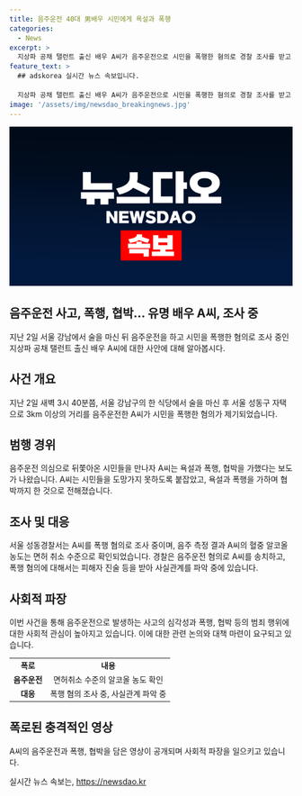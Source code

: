 ```yaml
---
title: 음주운전 40대 男배우 시민에게 욕설과 폭행
categories:
  - News
excerpt: >
  지상파 공채 탤런트 출신 배우 A씨가 음주운전으로 시민을 폭행한 혐의로 경찰 조사를 받고 있다. A씨는 서울 강남구에서 음주운전을 한 뒤 시민을 욕설과 폭행으로 공격했으며, 뒤쫓은 시민들을 협박하기도 했다. 경찰은 A씨를 음주운전 혐의로 송치하고, 폭행 혐의에 대해서는 피해자 진술 등을 확인 중이다. A씨의 폭행 혐의에 대한 사건은 계속 진행 중이며, 이에 대한 관련 자료가 공개되고 있다. A씨의 논란에 대한 관심이 높아지고 있다.
feature_text: >
  ## adskorea 실시간 뉴스 속보입니다.

  지상파 공채 탤런트 출신 배우 A씨가 음주운전으로 시민을 폭행한 혐의로 경찰 조사를 받고 있다. A씨는 서울 강남구에서 음주운전을 한 뒤 시민을 욕설과 폭행으로 공격했으며, 뒤쫓은 시민들을 협박하기도 했다. 경찰은 A씨를 음주운전 혐의로 송치하고, 폭행 혐의에 대해서는 피해자 진술 등을 확인 중이다. A씨의 폭행 혐의에 대한 사건은 계속 진행 중이며, 이에 대한 관련 자료가 공개되고 있다. A씨의 논란에 대한 관심이 높아지고 있다.
image: '/assets/img/newsdao_breakingnews.jpg'
---
```


<p><img src="/assets/img/newsdao_breakingnews.jpg" alt="adskorea 속보" /></p>

<h2 data-ke-size="size26">음주운전 사고, 폭행, 협박… 유명 배우 A씨, 조사 중</h2>

<p data-ke-size="size16">지난 2일 서울 강남에서 술을 마신 뒤 음주운전을 하고 시민을 폭행한 혐의로 조사 중인 지상파 공채 탤런트 출신 배우 A씨에 대한 사안에 대해 알아봅시다.</p>

<h2 data-ke-size="size24">사건 개요</h2>

<p data-ke-size="size16">지난 2일 새벽 3시 40분쯤, 서울 강남구의 한 식당에서 술을 마신 후 서울 성동구 자택으로 3km 이상의 거리를 음주운전한 A씨가 시민을 폭행한 혐의가 제기되었습니다.</p>

<h2 data-ke-size="size24">범행 경위</h2>

<p data-ke-size="size16">음주운전 의심으로 뒤쫓아온 시민들을 만나자 A씨는 욕설과 폭행, 협박을 가했다는 보도가 나왔습니다. A씨는 시민들을 도망가지 못하도록 붙잡았고, 욕설과 폭행을 가하며 협박까지 한 것으로 전해졌습니다.</p>

<h2 data-ke-size="size24">조사 및 대응</h2>

<p data-ke-size="size16">서울 성동경찰서는 A씨를 폭행 혐의로 조사 중이며, 음주 측정 결과 A씨의 혈중 알코올 농도는 면허 취소 수준으로 확인되었습니다. 경찰은 음주운전 혐의로 A씨를 송치하고, 폭행 혐의에 대해서는 피해자 진술 등을 받아 사실관계를 파악 중에 있습니다.</p>

<h2 data-ke-size="size24">사회적 파장</h2>

<p data-ke-size="size16">이번 사건을 통해 음주운전으로 발생하는 사고의 심각성과 폭행, 협박 등의 범죄 행위에 대한 사회적 관심이 높아지고 있습니다. 이에 대한 관련 논의와 대책 마련이 요구되고 있습니다.</p>

<table>
<tbody>
<tr>
<td style="text-align: center; height: 17px;"><b>폭로</b></td>
<td style="text-align: center; height: 17px;"><b>내용</b></td>
</tr>
<tr>
<td style="text-align: center; height: 17px;"><b>음주운전</b></td>
<td style="text-align: center; height: 17px;">면허취소 수준의 알코올 농도 확인</td>
</tr>
<tr>
<td style="text-align: center; height: 17px;"><b>대응</b></td>
<td style="text-align: center; height: 17px;">폭행 혐의 조사 중, 사실관계 파악 중</td>
</tr>
</tbody>
</table>

<h2 data-ke-size="size26">폭로된 충격적인 영상</h2>

<p data-ke-size="size16">A씨의 음주운전과 폭행, 협박을 담은 영상이 공개되며 사회적 파장을 일으키고 있습니다.</p>
실시간 뉴스 속보는, <a href="https://newsdao.kr" rel="dofollow">https://newsdao.kr</a>


